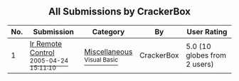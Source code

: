 ﻿<div align="center">

## All Submissions by CrackerBox

</div>

No.  | Submission | Category | By   | User Rating
---- | ---------- | -------- | ---- | -----------
1 | [Ir Remote Control<br /><sup>2005-04-24 15:11:10</sup>](https://github.com/Planet-Source-Code/crackerbox-ir-remote-control__1-48563) | [Miscellaneous<br /><sup>Visual Basic</sup>](../ByCategory/miscellaneous__1-1.md) | CrackerBox | 5.0 (10 globes from 2 users)
